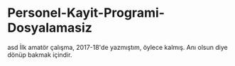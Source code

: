 # Personel-Kayit-Programi-Dosyalamasiz
asd
İlk amatör çalışma, 2017-18'de yazmıştım, öylece kalmış. Anı olsun diye dönüp bakmak içindir.
